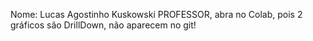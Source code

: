 Nome: Lucas Agostinho Kuskowski
PROFESSOR, abra no Colab, pois 2 gráficos são DrillDown, não aparecem no git!
